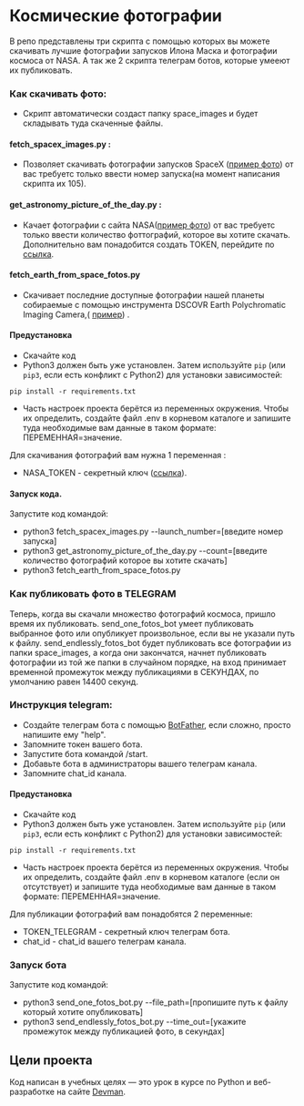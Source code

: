 # Космические фотографии

В репо представлены три скрипта с помощью которых вы можете скачивать лучшие фотографии запусков Илона Маска и
фотографии космоса от NASA.
А так же 2 скрипта телеграм ботов, которые умееют их публиковать.

### Как скачивать фото:

- Скрипт автоматически создаст папку
  space_images и будет складывать туда скаченные файлы.

#### fetch_spacex_images.py :

- Позволяет скачивать фотографии запусков SpaceX
  ([пример фото](https://live.staticflickr.com/65535/50291453997_aa715950e7_o.jpg))
  от вас требуетс только ввести номер запуска(на момент написания скрипта их 105).

#### get_astronomy_picture_of_the_day.py :

- Качает фотографии с сайта NASA([пример фото](https://apod.nasa.gov/apod/astropix.html))
  от вас требуетс только ввести количество фоттографий, которое вы хотите скачать.
  Дополнительно вам понадобится создать TOKEN, перейдите по [ссылка](https://api.nasa.gov/#apod).

#### fetch_earth_from_space_fotos.py

- Скачивает последние доступные фотографии нашей планеты собираемые с помощью
  инструмента DSCOVR Earth Polychromatic
  Imaging
  Camera,( [пример](https://api.nasa.gov/EPIC/archive/natural/2019/05/30/png/epic_1b_20190530011359.png?api_key=DEMO_KEY))
  .

#### Предустановка

- Скачайте код
- Python3 должен быть уже установлен.
  Затем используйте `pip` (или `pip3`, если есть конфликт с Python2) для установки зависимостей:

```
pip install -r requirements.txt
```

- Часть настроек проекта берётся из переменных окружения.
  Чтобы их определить, создайте файл .env в корневом каталоге и запишите туда необходимые
  вам данные в таком формате: ПЕРЕМЕННАЯ=значение.

Для скачивания фотографий вам нужна 1 переменная :

- NASA_TOKEN - секретный ключ ([ссылка](https://api.nasa.gov/#apod)).

#### Запуск кода.

Запустите код командой:

- python3 fetch_spacex_images.py --launch_number=[введите номер запуска]
- python3 get_astronomy_picture_of_the_day.py --count=[введите количество фотографий которое вы хотите скачать]
- python3 fetch_earth_from_space_fotos.py

### Как публиковать фото в TELEGRAM

Теперь, когда вы скачали множество фотографий космоса,
пришло время их публиковать. send_one_fotos_bot умеет публиковать выбранное фото или опубликует произвольное, если вы не
указали путь к файлу. send_endlessly_fotos_bot будет публиковать все фотографии из папки space_images, а когда они
закончатся, начнет публиковать фотографии из той же папки в случайном порядке, на вход принимает временной промежуток
между публикациями в СЕКУНДАХ, по умолчанию равен 14400 секунд.

### Инструкция telegram:

- Создайте телеграм бота с помощью [BotFather](https://telegram.me/BotFather), если сложно, просто напишите ему "help".
- Запомните токен вашего бота.
- Запустите бота командой /start.
- Добавьте бота в администраторы вашего телеграм канала.
- Запомните chat_id канала.

#### Предустановка

- Скачайте код
- Python3 должен быть уже установлен.
  Затем используйте `pip` (или `pip3`, если есть конфликт с Python2) для установки зависимостей:

```
pip install -r requirements.txt
```

- Часть настроек проекта берётся из переменных окружения.
  Чтобы их определить, создайте файл .env в корневом каталоге (если он отсутствует) и запишите туда необходимые
  вам данные в таком формате: ПЕРЕМЕННАЯ=значение.

Для публикации фотографий вам понадобятся 2 переменные:

- TOKEN_TELEGRAM - секретный ключ телеграм бота.
- chat_id - chat_id вашего телеграм канала.

### Запуск бота

Запустите код командой:

- python3 send_one_fotos_bot.py --file_path=[пропишите путь к файлу который хотите опубликовать]
- python3 send_endlessly_fotos_bot.py --time_out=[укажите промежуток между публикацией фото, в секундах]

## Цели проекта

Код написан в учебных целях — это урок в курсе по Python и веб-разработке на сайте [Devman](https://dvmn.org).
